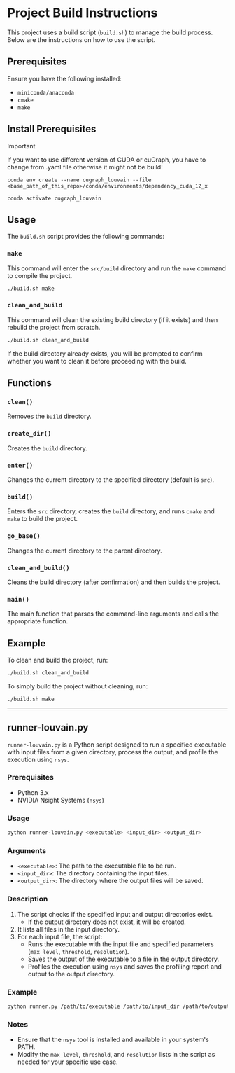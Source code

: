 # Project Build Instructions

This project uses a build script (`build.sh`) to manage the build process. Below are the instructions on how to use the script.

## Prerequisites

Ensure you have the following installed:
- `miniconda/anaconda`
- `cmake`
- `make`

## Install Prerequisites

> [!IMPORTANT]
> If you want to use different version of CUDA or cuGraph, you have to change from .yaml file otherwise it might not be build!

`conda env create --name cugraph_louvain --file <base_path_of_this_repo>/conda/environments/dependency_cuda_12_x`

`conda activate cugraph_louvain`

## Usage

The `build.sh` script provides the following commands:

### `make`

This command will enter the `src/build` directory and run the `make` command to compile the project.

```sh
./build.sh make
```

### `clean_and_build`

This command will clean the existing build directory (if it exists) and then rebuild the project from scratch.

```sh
./build.sh clean_and_build
```

If the build directory already exists, you will be prompted to confirm whether you want to clean it before proceeding with the build.

## Functions

### `clean()`

Removes the `build` directory.

### `create_dir()`

Creates the `build` directory.

### `enter()`

Changes the current directory to the specified directory (default is `src`).

### `build()`

Enters the `src` directory, creates the `build` directory, and runs `cmake` and `make` to build the project.

### `go_base()`

Changes the current directory to the parent directory.

### `clean_and_build()`

Cleans the build directory (after confirmation) and then builds the project.

### `main()`

The main function that parses the command-line arguments and calls the appropriate function.

## Example

To clean and build the project, run:

```sh
./build.sh clean_and_build
```

To simply build the project without cleaning, run:

```sh
./build.sh make
```

---

## runner-louvain.py

`runner-louvain.py` is a Python script designed to run a specified executable with input files from a given directory, process the output, and profile the execution using `nsys`.

### Prerequisites

- Python 3.x
- NVIDIA Nsight Systems (`nsys`)

### Usage

```sh
python runner-louvain.py <executable> <input_dir> <output_dir>
```

### Arguments

- `<executable>`: The path to the executable file to be run.
- `<input_dir>`: The directory containing the input files.
- `<output_dir>`: The directory where the output files will be saved.

### Description

1. The script checks if the specified input and output directories exist.
   - If the output directory does not exist, it will be created.
2. It lists all files in the input directory.
3. For each input file, the script:
   - Runs the executable with the input file and specified parameters (`max_level`, `threshold`, `resolution`).
   - Saves the output of the executable to a file in the output directory.
   - Profiles the execution using `nsys` and saves the profiling report and output to the output directory.

### Example

```sh
python runner.py /path/to/executable /path/to/input_dir /path/to/output_dir
```

### Notes

- Ensure that the `nsys` tool is installed and available in your system's PATH.
- Modify the `max_level`, `threshold`, and `resolution` lists in the script as needed for your specific use case.

